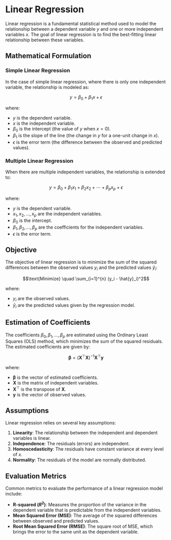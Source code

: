 # Linear Regression

Linear regression is a fundamental statistical method used to model the relationship between a dependent variable $y$ and one or more independent variables $x$. The goal of linear regression is to find the best-fitting linear relationship between these variables.

## Mathematical Formulation

### Simple Linear Regression

In the case of simple linear regression, where there is only one independent variable, the relationship is modeled as:

$$y = \beta_0 + \beta_1 x + \epsilon$$

where:
- $y$ is the dependent variable.
- $x$ is the independent variable.
- $\beta_0$ is the intercept (the value of $y$ when $x = 0$).
- $\beta_1$ is the slope of the line (the change in $y$ for a one-unit change in $x$).
- $\epsilon$ is the error term (the difference between the observed and predicted values).

### Multiple Linear Regression

When there are multiple independent variables, the relationship is extended to:

$$y = \beta_0 + \beta_1 x_1 + \beta_2 x_2 + \cdots + \beta_p x_p + \epsilon$$

where:
- $y$ is the dependent variable.
- $x_1, x_2, \ldots, x_p$ are the independent variables.
- $\beta_0$ is the intercept.
- $\beta_1, \beta_2, \ldots, \beta_p$ are the coefficients for the independent variables.
- $\epsilon$ is the error term.

## Objective

The objective of linear regression is to minimize the sum of the squared differences between the observed values $y_i$ and the predicted values $\hat{y}_i$:

$$\text{Minimize} \quad \sum_{i=1}^{n} (y_i - \hat{y}_i)^2$$

where:
- $y_i$ are the observed values.
- $\hat{y}_i$ are the predicted values given by the regression model.

## Estimation of Coefficients

The coefficients $\beta_0, \beta_1, \ldots, \beta_p$ are estimated using the Ordinary Least Squares (OLS) method, which minimizes the sum of the squared residuals. The estimated coefficients are given by:

$$\mathbf{\beta} = (\mathbf{X}^\top \mathbf{X})^{-1} \mathbf{X}^\top \mathbf{y}$$

where:
- $\mathbf{\beta}$ is the vector of estimated coefficients.
- $\mathbf{X}$ is the matrix of independent variables.
- $\mathbf{X}^\top$ is the transpose of $\mathbf{X}$.
- $\mathbf{y}$ is the vector of observed values.

## Assumptions

Linear regression relies on several key assumptions:
1. **Linearity**: The relationship between the independent and dependent variables is linear.
2. **Independence**: The residuals (errors) are independent.
3. **Homoscedasticity**: The residuals have constant variance at every level of $x$.
4. **Normality**: The residuals of the model are normally distributed.

## Evaluation Metrics

Common metrics to evaluate the performance of a linear regression model include:
- **R-squared ($R^2$)**: Measures the proportion of the variance in the dependent variable that is predictable from the independent variables.
- **Mean Squared Error (MSE)**: The average of the squared differences between observed and predicted values.
- **Root Mean Squared Error (RMSE)**: The square root of MSE, which brings the error to the same unit as the dependent variable.
